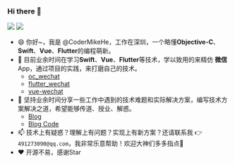 ### Hi there 👋

<!--
**CoderMikeHe/CoderMIkeHe** is a ✨ _special_ ✨ repository because its `README.md` (this file) appears on your GitHub profile.

Here are some ideas to get you started:

- 🔭 I’m currently working on ...
- 🌱 I’m currently learning ...
- 👯 I’m looking to collaborate on ...
- 🤔 I’m looking for help with ...
- 💬 Ask me about ...
- 📫 How to reach me: ...
- 😄 Pronouns: ...
- ⚡ Fun fact: ...
-->
<p float="left">
  <img src="https://github-readme-stats.vercel.app/api?username=CoderMikeHe&show_icons=true&icon_color=CE1D2D&text_color=718096&bg_color=ffffff&count_private=true" />
  <img src="https://github-readme-stats.vercel.app/api/top-langs/?username=CoderMikeHe&layout=compact" /> 
</p>

- 😄 你好~，我是 @CoderMikeHe，工作在深圳，一个略懂**Objective-C**、**Swift**、**Vue**、**Flutter**的编程萌新。
- 🌱 目前业余时间在学习**Swift**、**Vue**、**Flutter**等技术，学以致用的来精仿 **微信** App，通过项目的实践，来打磨自己的技术。
  + [oc_wechat](https://github.com/CoderMikeHe/WeChat)
  + [flutter_wechat](https://github.com/CoderMikeHe/flutter_wechat)
  + [vue-wechat](https://github.com/CoderMikeHe/vue-wechat)
- 🔭 坚持业余时间分享一些工作中遇到的技术难题和实际解决方案，编写技术方案解决之道，希望能够传道、授业、解惑。
  + [Blog](https://www.jianshu.com/u/126498da7523)
  + [Blog Code](https://github.com/CoderMikeHe/MHDevelopExample_Objective_C)
- 📫 技术上有疑惑？理解上有问题？实现上有新方案？还请联系我 👉 `491273090@qq.com`，我非常乐意帮助！欢迎大神们多多指点🙏
- ♥️ 开源不易，感谢Star 
